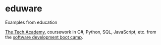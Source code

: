 # eduware
Examples from education

[The Tech Academy](./The-Tech-Academy-coursework), coursework in C#, Python, SQL, JavaScript, etc. from the [software development boot camp](http://learncodinganywhere.com).
